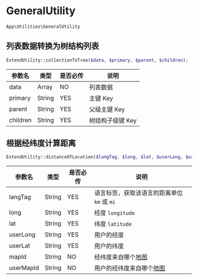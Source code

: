 # GeneralUtility

`App\Utilities\GeneralUtility`

## 列表数据转换为树结构列表

```php
ExtendUtility::collectionToTree($data, $primary, $parent, $children);
```
| 参数名 | 类型 | 是否必传 | 说明 |
| --- | --- | --- | --- |
| data | Array | NO | 列表数据 |
| primary | String | YES | 主键 Key |
| parent | String | YES | 父级主键 Key |
| children | String | YES | 树结构子级键 Key |

## 根据经纬度计算距离

```php
ExtendUtility::distanceOfLocation($langTag, $long, $lat, $userLong, $userLat, $mapId, $userMapId);
```
| 参数名 | 类型 | 是否必传 | 说明 |
| --- | --- | --- | --- |
| langTag | String | YES | 语言标签，获取该语言的距离单位 `km` 或 `mi` |
| long | String | YES | 经度 `longitude` |
| lat | String | YES | 纬度 `latitude` |
| userLong | String | YES | 用户的经度 |
| userLat | String | YES | 用户的纬度 |
| mapId | String | NO | 经纬度来自哪个[地图](../../database//dictionary/maps.md) |
| userMapId | String | NO | 用户的经纬度来自哪个[地图](../../database//dictionary/maps.md) |
